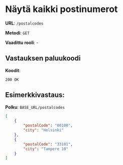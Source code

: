 # Näytä kaikki postinumerot

**URL**: `/postalcodes`

**Metodi**: `GET`

**Vaadittu rooli**: -

## Vastauksen paluukoodi

**Koodit**:

`200 OK`

## Esimerkkivastaus:

**Polku**: `BASE_URL/postalcodes`

```json
[
    {
        "postalCode": "00100",
        "city": "Helsinki"
    },
    {
        "postalCode": "33101",
        "city": "Tampere 10"
    }
]
```
